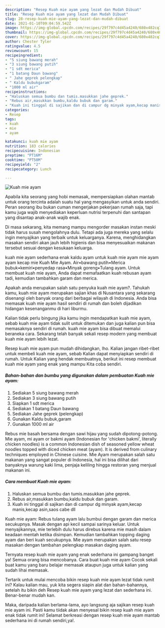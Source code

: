 ```yaml
---
description: "Resep Kuah mie ayam yang lezat dan Mudah Dibuat"
title: "Resep Kuah mie ayam yang lezat dan Mudah Dibuat"
slug: 28-resep-kuah-mie-ayam-yang-lezat-dan-mudah-dibuat
date: 2021-01-10T09:04:59.542Z
image: https://img-global.cpcdn.com/recipes/29f797c4d45a4240/680x482cq70/kuah-mie-ayam-foto-resep-utama.jpg
thumbnail: https://img-global.cpcdn.com/recipes/29f797c4d45a4240/680x482cq70/kuah-mie-ayam-foto-resep-utama.jpg
cover: https://img-global.cpcdn.com/recipes/29f797c4d45a4240/680x482cq70/kuah-mie-ayam-foto-resep-utama.jpg
author: Chester Tyler
ratingvalue: 4.5
reviewcount: 15
recipeingredient:
- "5 siung bawang merah"
- "3 siung bawang putih"
- "1 sdt merica"
- "1 batang Daun bawang"
- " Jahe geprek pelengkap"
- " Kaldu bubukgaram"
- "1000 ml air"
recipeinstructions:
- "Haluskan semua bumbu dan tumis.masukkan jahe geprek."
- "Rebus air,masukkan bumbu,kaldu bubuk dan garam."
- "Kuah ini tinggal di sajikan dan di campur dg minyak ayam,kecap manis,kecap asin,saos cabe dll"
categories:
- Resep
tags:
- kuah
- mie
- ayam

katakunci: kuah mie ayam 
nutrition: 183 calories
recipecuisine: Indonesian
preptime: "PT16M"
cooktime: "PT50M"
recipeyield: "2"
recipecategory: Lunch

---
```



![Kuah mie ayam](https://img-global.cpcdn.com/recipes/29f797c4d45a4240/680x482cq70/kuah-mie-ayam-foto-resep-utama.jpg)

Apabila kita seorang yang hobi memasak, mempersiapkan olahan mantab untuk orang tercinta adalah suatu hal yang mengasyikan untuk anda sendiri. Peran seorang ibu bukan cuman mengerjakan pekerjaan rumah saja, tapi kamu juga wajib menyediakan keperluan nutrisi terpenuhi dan santapan yang disantap anak-anak wajib enak.

Di masa  sekarang, kita memang mampu mengorder masakan instan meski tidak harus susah mengolahnya dulu. Tetapi ada juga mereka yang selalu ingin menyajikan yang terbaik untuk keluarganya. Karena, menghidangkan masakan sendiri akan jauh lebih higienis dan bisa menyesuaikan makanan tersebut sesuai dengan kesukaan keluarga. 

kuah mie ayam sederhana enak kaldu ayam untuk kuah mie ayam mie ayam ayam kecap mie Kuah Mie Ayam. Air•bawang putih•Merica bubuk•kemiri•penyedap rasa•Minyak goreng•Tulang ayam. Untuk membuat kuah mie ayam, Anda dapat memafaatkan kuah rebusan ayam tadi, kemudian tambahkan garam dan merica.

Apakah anda merupakan salah satu penyuka kuah mie ayam?. Tahukah kamu, kuah mie ayam merupakan sajian khas di Nusantara yang sekarang disenangi oleh banyak orang dari berbagai wilayah di Indonesia. Anda bisa memasak kuah mie ayam hasil sendiri di rumah dan boleh dijadikan hidangan kesenanganmu di hari liburmu.

Kalian tidak perlu bingung jika kamu ingin mendapatkan kuah mie ayam, sebab kuah mie ayam tidak sulit untuk ditemukan dan juga kalian pun bisa memasaknya sendiri di rumah. kuah mie ayam bisa dibuat memalui beraneka cara. Sekarang telah banyak sekali resep modern yang membuat kuah mie ayam lebih lezat.

Resep kuah mie ayam pun mudah dihidangkan, lho. Kalian jangan ribet-ribet untuk membeli kuah mie ayam, sebab Kalian dapat menyiapkan sendiri di rumah. Untuk Kalian yang hendak membuatnya, berikut ini resep membuat kuah mie ayam yang enak yang mampu Kita coba sendiri.

<!--inarticleads1-->

##### Bahan-bahan dan bumbu yang digunakan dalam pembuatan Kuah mie ayam:

1. Sediakan 5 siung bawang merah
1. Sediakan 3 siung bawang putih
1. Siapkan 1 sdt merica
1. Sediakan 1 batang Daun bawang
1. Sediakan  Jahe geprek (pelengkap)
1. Gunakan  Kaldu bubuk,garam
1. Gunakan 1000 ml air


Rebus mie basah bersama dengan sawi hijau yang sudah dipotong-potong. Mie ayam, mi ayam or bakmi ayam (Indonesian for &#39;chicken bakmi&#39;, literally chicken noodles) is a common Indonesian dish of seasoned yellow wheat noodles topped with diced chicken meat (ayam). It is derived from culinary techniques employed in Chinese cuisine. Mie Ayam merupakan salah satu makanan yang sangat populer di Indonesia, hal ini bisa dilihat dari banyaknya warung kaki lima, penjaja keliling hingga restoran yang menjual makanan ini. 

<!--inarticleads2-->

##### Cara membuat Kuah mie ayam:

1. Haluskan semua bumbu dan tumis.masukkan jahe geprek.
1. Rebus air,masukkan bumbu,kaldu bubuk dan garam.
1. Kuah ini tinggal di sajikan dan di campur dg minyak ayam,kecap manis,kecap asin,saos cabe dll


Kuah mie ayam: Rebus tulang ayam lalu bumbui dengan garam dan merica secukupnya. Masak dengan api kecil sampai sarinya keluar. Untuk menyajikannya, mie terlebih dulu harus direbus karena mie masih dalam keadaan mentah ketika disimpan. Kemudian tambahkan topping daging ayam dan beri kuah secukupnya. Mie ayam merupakan salah satu resep masakan dengan tambahan pelengkap masakan daging ayam. 

Ternyata resep kuah mie ayam yang enak sederhana ini gampang banget ya! Semua orang bisa mencobanya. Cara buat kuah mie ayam Cocok sekali buat kamu yang baru belajar memasak ataupun juga untuk kalian yang sudah lihai memasak.

Tertarik untuk mulai mencoba bikin resep kuah mie ayam lezat tidak rumit ini? Kalau kalian mau, yuk kita segera siapin alat dan bahan-bahannya, setelah itu bikin deh Resep kuah mie ayam yang lezat dan sederhana ini. Benar-benar mudah kan. 

Maka, daripada kalian berlama-lama, ayo langsung aja sajikan resep kuah mie ayam ini. Pasti kamu tiidak akan menyesal bikin resep kuah mie ayam enak tidak rumit ini! Selamat berkreasi dengan resep kuah mie ayam mantab sederhana ini di rumah sendiri,ya!.

